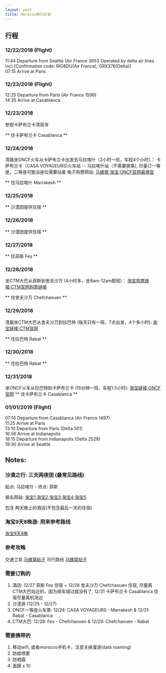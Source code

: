 ```yaml
---
layout: post
title: Morocco旅行计划
---
```


## 行程

### 12/22/2018 (Flight)
11:44	Departure from Seattle (Air France 3653 Operated by delta air lines inc) [Confirmation code: RIG8DU(Air France), GRX376(Delta)]  
07:15	Arrive at Paris 

### 12/23/2018 (Flight)
12:25	Departure from Paris (Air France 1596)  
14:35	Arrive at Casablanca  

### 12/23/2018 

参观卡萨布兰卡清真寺

** 住卡萨布兰卡 Casablanca **

### 12/24/2018 

清晨坐ONCF火车从卡萨布兰卡出发去马拉喀什（2小时一班，车程4个小时）： 卡萨布兰卡（CASA VOYAGEURS)火车站 -- 马拉喀什站（不需要换乘), 尽量订一等座，二等座可能没座位需要站着
电子购票网站: [马蜂窝](http://www.mafengwo.cn/sales/2227936.html);[淘宝](https://traveldetail.fliggy.com/item.htm?spm=a230r.1.14.20.312f2620WXZWnY&id=565499769738&ns=1&abbucket=12&smToken=b3c75e217fe245cb9753c4b982316493&smSign=PsaMhlJjAkEZPTpGRwbFWg%3D%3D);[ONCF官网最便宜](https://www.oncf-voyages.ma/)

** 住马拉喀什 Marrakesh **

### 12/25/2018 

** 沙漠团提供住宿 ** 

### 12/26/2018 

** 沙漠团提供住宿 ** 

### 12/27/2018 

** 住菲斯 Fes ** 

### 12/28/2018 

坐CTM大巴从菲斯到舍夫沙万 (4小时多，坐8am-12am那班)：
[淘宝购票链接](https://traveldetail.fliggy.com/item.htm?spm=a230r.1.14.15.7ade275dbJaYfc&id=566056852188&ns=1&abbucket=12&smToken=2ced5bae210a448f87ed88c6dc4bb3c1&smSign=t5Y0dMkWLpR3H5Tgs0PBVw%3D%3D);[CTM官网购票链接](http://www.ctm.ma/)

** 住舍夫沙万 Chefchaouen ** 

### 12/29/2018 
清晨坐CTM大巴从舍夫沙万到拉巴特 (每天只有一班，7点出发，4个多小时):
[淘宝链接](https://traveldetail.taobao.com/item.htm?spm=a230r.1.14.58.3c8f3c45ARSWyb&abbucket=12&ns=1&id=568745053981&#detail);[CTM官网](http://www.ctm.ma/)

** 住拉巴特 Rabat ** 

### 12/30/2018 

** 住拉巴特 Rabat ** 

### 12/31/2018  

坐ONCF火车从拉巴特到卡萨布兰卡 (15分钟一班，车程1.5小时): 
[淘宝链接](https://traveldetail.fliggy.com/item.htm?spm=a230r.1.14.115.3b2e9675JgtIkv&id=566378735008&ns=1&abbucket=12&smToken=7ca61112970b428dab9555b4465e759f&smSign=TDCvZedoRYgDcIJo7Agt7Q%3D%3D);[ONCF官网](https://www.oncf-voyages.ma/)
** 住卡萨布兰卡 Casablanca **

### 01/01/2019 (Flight)
07:10	Departure from Casablanca (Air France 1497)  
11:25	Arrive at Paris  
13:10	Departure from Paris (Delta 501)  
16:56	Arrive at Indianapolis  
18:15	Departure from Indianapolis (Delta 2528)  
19:30	Arrive at Seattle  


## Notes: 

### 沙漠之行: 三天两夜团 (最常见路线) 
起点: 马拉喀什 - 终点: 菲斯

报名网站: [淘宝1](https://traveldetail.fliggy.com/item.htm?spm=a230r.1.14.6.321c16b7EujVfo&id=565110136728&ad_id=&am_id=&cm_id=140105335569ed55e27b&pm_id=&abbucket=12&smToken=77e2c4fd50ce4c9c9e59d5809277888a&smSign=%2BUWVDE7Uoj9qOhIpnjB0%2Bg%3D%3D);[淘宝2](https://traveldetail.fliggy.com/item.htm?spm=a230r.1.14.27.321c16b7EujVfo&id=561561838847&ns=1&abbucket=12&smToken=2e684ff5d4c945868a9f5523e00951ea&smSign=ADWgFFnnxIhk0%2BITo9Gamg%3D%3D);[淘宝3](https://traveldetail.fliggy.com/item.htm?spm=a230r.1.14.52.321c16b7EujVfo&id=563022484468&ns=1&abbucket=12&smToken=044ca80d04ec430680814799d4e94d82&smSign=SOL6hN1cfoUwkDaF3fSEfg%3D%3D);[淘宝4](https://traveldetail.taobao.com/item.htm?spm=a230r.1.14.66.321c16b7EujVfo&smSign=N6ypnUPj/j6vWxxBm6qenQ==&abbucket=12&ns=1&id=561266459809&smToken=08fec51b9d114c0b8b9112046ecb71fb&);[淘宝5](https://traveldetail.fliggy.com/item.htm?spm=a230r.1.14.86.40ba649cWTyuCx&id=557891706848&ns=1&abbucket=12&smToken=c5a3adb49b8646f593ec2d8d0c8d41d8&smSign=3UZFgJP57QoXs3aBMirjlg%3D%3D)

包含 两天晚上的酒店(不包含最后一天的住宿)


### 淘宝9天8晚游: 用来参考路线

[淘宝9天8晚](https://traveldetail.fliggy.com/item.htm?spm=a230r.1.14.13.5a546f6dHPJ8yk&id=558390960997&ad_id=&am_id=&cm_id=140105335569ed55e27b&pm_id=&abbucket=12&smToken=1c669be64e04410eaec05c43040b44e9&smSign=GKC4QIyZTzsIjDT9bms4Qg%3D%3D)


### 参考攻略

交通工具 [马蜂窝帖子](http://www.mafengwo.cn/gonglve/ziyouxing/15132.html)
可行路线 [马蜂窝帖子](http://www.mafengwo.cn/gonglve/ziyouxing/11853.html)

### 需要订购的 

1. 酒店: 
12/27 菲斯 Fes 住宿 + 12/28 舍夫沙万 Chefchaouen 住宿, 尽量离CTM大巴站近的，因为班车错过就没有了, 12/31 卡萨布兰卡 Casablanca 住宿尽量离机场近
2. 沙漠游 (12/25 - 12/27)
3. ONCF一等座火车票: 
12/24: CASA VOYAGEURS - Marrakesh & 12/31: Rabat - Casablanca
4. CTM大巴: 
12/28: Fes - Chefchaouen & 12/29: Chefchaouen - Rabat

### 需要携带的

1. 移动wifi, 或者morocco手机卡，注意关掉漫游(data roaming)
2. 防蚊喷雾
3. 防晒霜
4. 面膜 x 10




